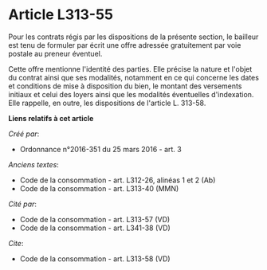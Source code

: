 # Article L313-55

Pour les contrats régis par les dispositions de la présente section, le bailleur est tenu de formuler par écrit une offre
adressée gratuitement par voie postale au preneur éventuel. 

Cette offre mentionne l'identité des parties. Elle précise la nature et l'objet du contrat ainsi que ses modalités, notamment
en ce qui concerne les dates et conditions de mise à disposition du bien, le montant des versements initiaux et celui des
loyers ainsi que les modalités éventuelles d'indexation. Elle rappelle, en outre, les dispositions de l'article L. 313-58.

**Liens relatifs à cet article**

_Créé par_:

  - Ordonnance n°2016-351 du 25 mars 2016 - art. 3

_Anciens textes_:

  - Code de la consommation - art. L312-26, alinéas 1 et 2 (Ab)
  - Code de la consommation - art. L313-40 (MMN)

_Cité par_:

  - Code de la consommation - art. L313-57 (VD)
  - Code de la consommation - art. L341-38 (VD)

_Cite_:

  - Code de la consommation - art. L313-58 (VD)
